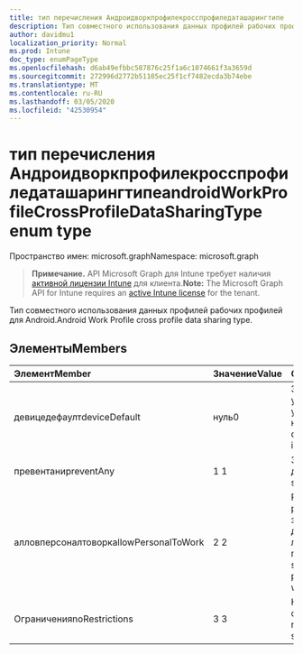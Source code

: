 ```yaml
---
title: тип перечисления Андроидворкпрофилекросспрофиледаташарингтипе
description: Тип совместного использования данных профилей рабочих профилей для Android.
author: davidmu1
localization_priority: Normal
ms.prod: Intune
doc_type: enumPageType
ms.openlocfilehash: d6ab49efbbc587876c25f1a6c1074661f3a3659d
ms.sourcegitcommit: 272996d2772b51105ec25f1cf7482ecda3b74ebe
ms.translationtype: MT
ms.contentlocale: ru-RU
ms.lasthandoff: 03/05/2020
ms.locfileid: "42530954"
---
```

# <a name="androidworkprofilecrossprofiledatasharingtype-enum-type"></a><span data-ttu-id="220b8-103">тип перечисления Андроидворкпрофилекросспрофиледаташарингтипе</span><span class="sxs-lookup"><span data-stu-id="220b8-103">androidWorkProfileCrossProfileDataSharingType enum type</span></span>

<span data-ttu-id="220b8-104">Пространство имен: microsoft.graph</span><span class="sxs-lookup"><span data-stu-id="220b8-104">Namespace: microsoft.graph</span></span>

> <span data-ttu-id="220b8-105">**Примечание.** API Microsoft Graph для Intune требует наличия [активной лицензии Intune](https://go.microsoft.com/fwlink/?linkid=839381) для клиента.</span><span class="sxs-lookup"><span data-stu-id="220b8-105">**Note:** The Microsoft Graph API for Intune requires an [active Intune license](https://go.microsoft.com/fwlink/?linkid=839381) for the tenant.</span></span>

<span data-ttu-id="220b8-106">Тип совместного использования данных профилей рабочих профилей для Android.</span><span class="sxs-lookup"><span data-stu-id="220b8-106">Android Work Profile cross profile data sharing type.</span></span>

## <a name="members"></a><span data-ttu-id="220b8-107">Элементы</span><span class="sxs-lookup"><span data-stu-id="220b8-107">Members</span></span>
|<span data-ttu-id="220b8-108">Элемент</span><span class="sxs-lookup"><span data-stu-id="220b8-108">Member</span></span>|<span data-ttu-id="220b8-109">Значение</span><span class="sxs-lookup"><span data-stu-id="220b8-109">Value</span></span>|<span data-ttu-id="220b8-110">Описание</span><span class="sxs-lookup"><span data-stu-id="220b8-110">Description</span></span>|
|:---|:---|:---|
|<span data-ttu-id="220b8-111">девицедефаулт</span><span class="sxs-lookup"><span data-stu-id="220b8-111">deviceDefault</span></span>|<span data-ttu-id="220b8-112">нуль</span><span class="sxs-lookup"><span data-stu-id="220b8-112">0</span></span>|<span data-ttu-id="220b8-113">Значение по умолчанию для устройства, без намерения.</span><span class="sxs-lookup"><span data-stu-id="220b8-113">Device default value, no intent.</span></span>|
|<span data-ttu-id="220b8-114">превентани</span><span class="sxs-lookup"><span data-stu-id="220b8-114">preventAny</span></span>|<span data-ttu-id="220b8-115">1 </span><span class="sxs-lookup"><span data-stu-id="220b8-115">1</span></span>|<span data-ttu-id="220b8-116">Запретите общий доступ.</span><span class="sxs-lookup"><span data-stu-id="220b8-116">Prevent any sharing.</span></span>|
|<span data-ttu-id="220b8-117">алловперсоналтоворк</span><span class="sxs-lookup"><span data-stu-id="220b8-117">allowPersonalToWork</span></span>|<span data-ttu-id="220b8-118">2 </span><span class="sxs-lookup"><span data-stu-id="220b8-118">2</span></span>|<span data-ttu-id="220b8-119">Разрешить для рабочего профиля запрос на общий доступ к данным из личного профиля.</span><span class="sxs-lookup"><span data-stu-id="220b8-119">Allow data sharing request from personal profile to work profile.</span></span>|
|<span data-ttu-id="220b8-120">Ограничения</span><span class="sxs-lookup"><span data-stu-id="220b8-120">noRestrictions</span></span>|<span data-ttu-id="220b8-121">3 </span><span class="sxs-lookup"><span data-stu-id="220b8-121">3</span></span>|<span data-ttu-id="220b8-122">Нет ограничений на общий доступ.</span><span class="sxs-lookup"><span data-stu-id="220b8-122">No restrictions on sharing.</span></span>|




